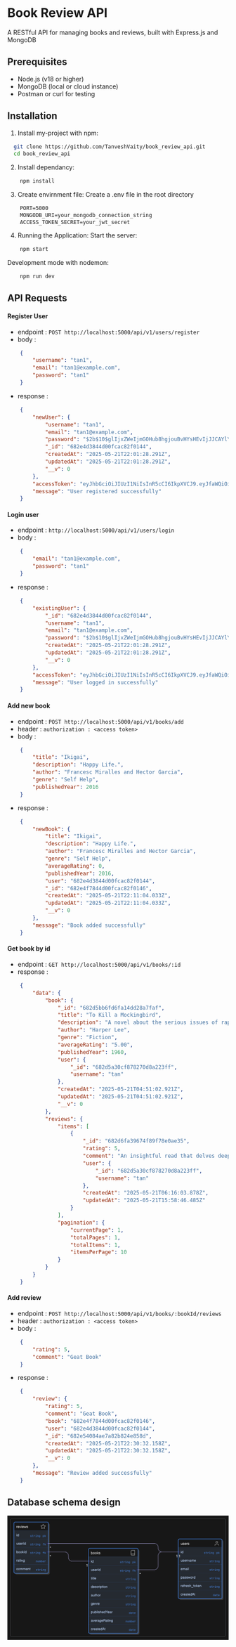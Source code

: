 # Book Review API
A RESTful API for managing books and reviews, built with Express.js and MongoDB

## Prerequisites
- Node.js (v18 or higher)
- MongoDB (local or cloud instance)
- Postman or curl for testing

## Installation
1. Install my-project with npm:
```bash
  git clone https://github.com/TanveshVaity/book_review_api.git
  cd book_review_api
```

2. Install dependancy:
```bash
    npm install
```

3. Create envirnment file:
Create a .env file in the root directory
```env
    PORT=5000
    MONGODB_URI=your_mongodb_connection_string
    ACCESS_TOKEN_SECRET=your_jwt_secret
```
4. Running the Application:
Start the server:
```bash
    npm start
```

Development mode with nodemon:
```bash
    npm run dev
```
## API Requests
#### Register User
- endpoint : `POST http://localhost:5000/api/v1/users/register`
- body :
```json
    {
        "username": "tan1",
        "email": "tan1@example.com",
        "password": "tan1"
    }
```
- response :
```json
    {
        "newUser": {
            "username": "tan1",
            "email": "tan1@example.com",
            "password": "$2b$10$glIjxZWeIjmGOHub8hgjouBvHYsHEvIjJJCAYlY..pu3SvAdYFVSK",
            "_id": "682e4d3844d00fcac82f0144",
            "createdAt": "2025-05-21T22:01:28.291Z",
            "updatedAt": "2025-05-21T22:01:28.291Z",
            "__v": 0
        },
        "accessToken": "eyJhbGciOiJIUzI1NiIsInR5cCI6IkpXVCJ9.eyJfaWQiOiI2ODJlNGQzODQ0ZDAwZmNhYzgyZjAxNDQiLCJ1c2VybmFtZSI6InRhbjEiLCJlbWFpbCI6InRhbjFAZXhhbXBsZS5jb20iLCJpYXQiOjE3NDc4NjQ4ODgsImV4cCI6MTc0Nzk1MTI4OH0.GPB59w1GLwC-GLQNPhCWCxQI1Exh-4YKfrrv1pKAb6Y",
        "message": "User registered successfully"
    }
```

#### Login user
- endpoint : `http://localhost:5000/api/v1/users/login`
- body :
```json
    {
        "email": "tan1@example.com",
        "password": "tan1"
    }
```
- response :
```json
    {
        "existingUser": {
            "_id": "682e4d3844d00fcac82f0144",
            "username": "tan1",
            "email": "tan1@example.com",
            "password": "$2b$10$glIjxZWeIjmGOHub8hgjouBvHYsHEvIjJJCAYlY..pu3SvAdYFVSK",
            "createdAt": "2025-05-21T22:01:28.291Z",
            "updatedAt": "2025-05-21T22:01:28.291Z",
            "__v": 0
        },
        "accessToken": "eyJhbGciOiJIUzI1NiIsInR5cCI6IkpXVCJ9.eyJfaWQiOiI2ODJlNGQzODQ0ZDAwZmNhYzgyZjAxNDQiLCJ1c2VybmFtZSI6InRhbjEiLCJlbWFpbCI6InRhbjFAZXhhbXBsZS5jb20iLCJpYXQiOjE3NDc5MDUzNDAsImV4cCI6MTc0Nzk5MTc0MH0.b3BZGSxWKfK_kseOoSKhLU0HSnrx_4MUBfL2QjDjsAQ",
        "message": "User logged in successfully"
    }
```

#### Add new book
- endpoint : `POST http://localhost:5000/api/v1/books/add`
- header : `authorization : <access token>`
- body :
```json
    {
        "title": "Ikigai",
        "description": "Happy Life.",
        "author": "Francesc Miralles and Hector Garcia",
        "genre": "Self Help",
        "publishedYear": 2016
    }
```
- response :
```json
    {
        "newBook": {
            "title": "Ikigai",
            "description": "Happy Life.",
            "author": "Francesc Miralles and Hector Garcia",
            "genre": "Self Help",
            "averageRating": 0,
            "publishedYear": 2016,
            "user": "682e4d3844d00fcac82f0144",
            "_id": "682e4f7844d00fcac82f0146",
            "createdAt": "2025-05-21T22:11:04.033Z",
            "updatedAt": "2025-05-21T22:11:04.033Z",
            "__v": 0
        },
        "message": "Book added successfully"
    }
```

#### Get book by id
- endpoint : `GET http://localhost:5000/api/v1/books/:id`
- response :
```json
    {
        "data": {
            "book": {
                "_id": "682d5bb6fd6fa14dd28a7faf",
                "title": "To Kill a Mockingbird",
                "description": "A novel about the serious issues of rape and racial inequality.",
                "author": "Harper Lee",
                "genre": "Fiction",
                "averageRating": "5.00",
                "publishedYear": 1960,
                "user": {
                    "_id": "682d5a30cf878270d8a223ff",
                    "username": "tan"
                },
                "createdAt": "2025-05-21T04:51:02.921Z",
                "updatedAt": "2025-05-21T04:51:02.921Z",
                "__v": 0
            },
            "reviews": {
                "items": [
                    {
                        "_id": "682d6fa39674f89f78e0ae35",
                        "rating": 5,
                        "comment": "An insightful read that delves deep into the complexities of human emotions. Highly recommend!",
                        "user": {
                            "_id": "682d5a30cf878270d8a223ff",
                            "username": "tan"
                        },
                        "createdAt": "2025-05-21T06:16:03.878Z",
                        "updatedAt": "2025-05-21T15:58:46.485Z"
                    }
                ],
                "pagination": {
                    "currentPage": 1,
                    "totalPages": 1,
                    "totalItems": 1,
                    "itemsPerPage": 10
                }
            }
        }
    }
```

#### Add review
- endpoint : `POST http://localhost:5000/api/v1/books/:bookId/reviews`
- header : `authorization : <access token>`
- body :
```json
    {
        "rating": 5,
        "comment": "Geat Book"
    }
```
- response : 
```json
    {
        "review": {
            "rating": 5,
            "comment": "Geat Book",
            "book": "682e4f7844d00fcac82f0146",
            "user": "682e4d3844d00fcac82f0144",
            "_id": "682e54084ae7a82b824e858d",
            "createdAt": "2025-05-21T22:30:32.158Z",
            "updatedAt": "2025-05-21T22:30:32.158Z",
            "__v": 0
        },
        "message": "Review added successfully"
    }
```

## Database schema design
![Database Schema](assets/dbDesign.png)


